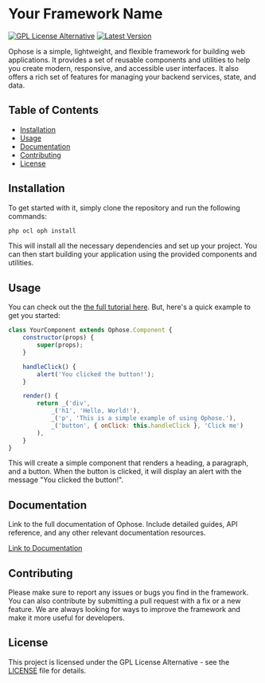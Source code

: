 # Your Framework Name

[![GPL License Alternative](https://img.shields.io/badge/licence-GPL_Licence_Alternative-blue)](https://ophose.ah4.fr/licence)
[![Latest Version](https://img.shields.io/github/v/release/ah-4/ophose-release.svg)](https://github.com/ah4/ophose-release/releases)

Ophose is a simple, lightweight, and flexible framework for building web applications. It provides a set of reusable components and utilities to help you create modern, responsive, and accessible user interfaces. It also offers a rich set of features for managing your backend services, state, and data.

## Table of Contents

- [Installation](#installation)
- [Usage](#usage)
- [Documentation](#documentation)
- [Contributing](#contributing)
- [License](#license)

## Installation

To get started with it, simply clone the repository and run the following commands:

```bash
php ocl oph install
```

This will install all the necessary dependencies and set up your project. You can then start building your application using the provided components and utilities.

## Usage

You can check out the [the full tutorial here](https://ophose.ah4.fr/docs). But, here's a quick example to get you started: 

```javascript
class YourComponent extends Ophose.Component {
    constructor(props) {
        super(props);
    }

    handleClick() {
        alert('You clicked the button!');
    }

    render() {
        return _('div',
            _('h1', 'Hello, World!'),
            _('p', 'This is a simple example of using Ophose.'),
            _('button', { onClick: this.handleClick }, 'Click me')
        ),
    }
}
```

This will create a simple component that renders a heading, a paragraph, and a button. When the button is clicked, it will display an alert with the message "You clicked the button!".

## Documentation

Link to the full documentation of Ophose. Include detailed guides, API reference, and any other relevant documentation resources.

[Link to Documentation](https://ophose.ah4.fr/docs)

## Contributing

Please make sure to report any issues or bugs you find in the framework. You can also contribute by submitting a pull request with a fix or a new feature. We are always looking for ways to improve the framework and make it more useful for developers.

## License

This project is licensed under the GPL License Alternative - see the [LICENSE](https://ophose.ah4.fr/licence) file for details.
